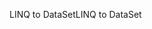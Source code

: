 <span data-ttu-id="d8dcf-101">LINQ to DataSet</span><span class="sxs-lookup"><span data-stu-id="d8dcf-101">LINQ to DataSet</span></span>
